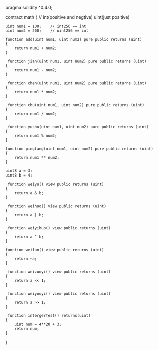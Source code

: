 pragma solidity ^0.4.0;

contract math
{
    // int(positive and negtive) uint(just positive)

    uint num1 = 100;    // int256 == int
    uint num2 = 200;    // uint256 == int

    function add(uint num1, uint num2) pure public returns (uint)
    {
        return num1 + num2;
    }

     function jian(uint num1, uint num2) pure public returns (uint)
    {
        return num1 - num2;
    }

     function chen(uint num1, uint num2) pure public returns (uint)
    {
        return num1 * num2;
    }

     function chu(uint num1, uint num2) pure public returns (uint)
    {
        return num1 / num2;
    }

     function yushu(uint num1, uint num2) pure public returns (uint)
    {
        return num1 % num2;
    }

    function pingfang(uint num1, uint num2) pure public returns (uint)
    {
        return num1 ** num2;
    }

    uint8 a = 3;
    uint8 b = 4;

     function weiyu() view public returns (uint)
    {
        return a & b;
    }

     function weihuo() view public returns (uint)
    {
        return a | b;
    }

     function weiyihuo() view public returns (uint)
    {
        return a ^ b;
    }

    function weifan() view public returns (uint)
    {
        return ~a;
    }

     function weizuoyi() view public returns (uint)
    {
        return a << 1;
    }

     function weiyouyi() view public returns (uint)
    {
        return a >> 1;
    }

     function intergerTest() returns(uint)
    {
        uint num = 4**20 + 3;
        return num;
    }


}
